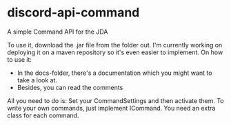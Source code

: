 # discord-api-command
A simple Command API for the JDA

To use it, download the .jar file from the folder out. I'm currently working on deploying it on a maven repository so it's even easier to implement.
On how to use it:
- In the docs-folder, there's a documentation which you might want to take a look at.
- Besides, you can read the comments

All you need to do is: Set your CommandSettings and then activate them. To write your own commands, just implement ICommand. You need an extra class for each command.

